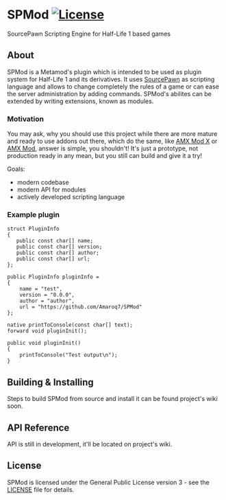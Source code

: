 # SPMod [![License](https://img.shields.io/badge/License-GPLv3-brightgreen.svg?style=flat-square)](LICENSE)
SourcePawn Scripting Engine for Half-Life 1 based games

## About

SPMod is a Metamod's plugin which is intended to be used as plugin system for Half-Life 1 and its derivatives. It uses [SourcePawn](https://github.com/alliedmodders/sourcepawn) as scripting language and allows to change completely the rules of a game or can ease the server administration by adding commands. SPMod's abilites can be extended by writing extensions, known as modules.

### Motivation

You may ask, why you should use this project while there are more mature and ready to use addons out there, which do the same, like [AMX Mod X](http://www.amxmodx.org) or [AMX Mod](http://www.amxmod.net), answer is simple, you shouldn't! It's just a prototype, not production ready in any mean, but you still can build and give it a try!

Goals:
* modern codebase
* modern API for modules
* actively developed scripting language

### Example plugin

```sourcepawn
struct PluginInfo
{
   public const char[] name;
   public const char[] version;
   public const char[] author;
   public const char[] url;
};

public PluginInfo pluginInfo =
{
	name = "test",
    version = "0.0.0",
	author = "author",
	url = "https://github.com/Amaroq7/SPMod"
};

native printToConsole(const char[] text);
forward void pluginInit();

public void pluginInit()
{
    printToConsole("Test output\n");
}
```

## Building & Installing

Steps to build SPMod from source and install it can be found project's wiki soon.

## API Reference

API is still in development, it'll be located on project's wiki.

## License

SPMod is licensed under the General Public License version 3 - see the [LICENSE](LICENSE) file for details.
